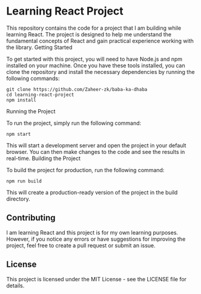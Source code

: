 # Learning React Project

This repository contains the code for a project that I am building while learning React. The project is designed to help me understand the fundamental concepts of React and gain practical experience working with the library.
Getting Started

To get started with this project, you will need to have Node.js and npm installed on your machine. Once you have these tools installed, you can clone the repository and install the necessary dependencies by running the following commands:

```
git clone https://github.com/Zaheer-zk/baba-ka-dhaba
cd learning-react-project
npm install
```
Running the Project

To run the project, simply run the following command:

```
npm start
```
This will start a development server and open the project in your default browser. You can then make changes to the code and see the results in real-time.
Building the Project

To build the project for production, run the following command:

```
npm run build
```
This will create a production-ready version of the project in the build directory.
## Contributing

I am learning React and this project is for my own learning purposes. However, if you notice any errors or have suggestions for improving the project, feel free to create a pull request or submit an issue.
## License

This project is licensed under the MIT License - see the LICENSE file for details.
